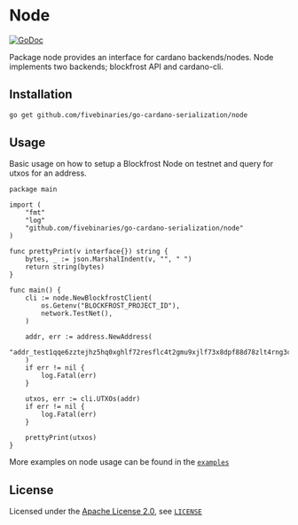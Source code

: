 # Node
[![GoDoc](https://godoc.org/github.com/fivebinaries/go-cardano-serialization/node?status.svg)](https://godoc.org/github.com/fivebinaries/go-cardano-serialization/node)


Package node provides an interface for cardano backends/nodes. Node implements two backends; blockfrost API and cardano-cli.

## Installation

```bash
go get github.com/fivebinaries/go-cardano-serialization/node
```

## Usage

Basic usage on how to setup a Blockfrost Node  on testnet and query for utxos for an address.

```golang
package main

import (
    "fmt"
    "log"
    "github.com/fivebinaries/go-cardano-serialization/node"
)

func prettyPrint(v interface{}) string {
	bytes, _ := json.MarshalIndent(v, "", "	")
	return string(bytes)
}

func main() {
    cli := node.NewBlockfrostClient(
		os.Getenv("BLOCKFROST_PROJECT_ID"),
		network.TestNet(),
	)

    addr, err := address.NewAddress(
        "addr_test1qqe6zztejhz5hq0xghlf72resflc4t2gmu9xjlf73x8dpf88d78zlt4rng3ccw8g5vvnkyrvt96mug06l5eskxh8rcjq2wyd63"
    )
    if err != nil {
        log.Fatal(err)
    }

    utxos, err := cli.UTXOs(addr)
    if err != nil {
        log.Fatal(err)
    }

    prettyPrint(utxos)
}

```

More examples on node usage can be found in the [`examples`](../examples/node/)

## License

Licensed under the [Apache License 2.0](https://opensource.org/licenses/Apache-2.0), see [`LICENSE`](https://github.com/fivebinaries/go-cardano-serialization/blob/master/LICENSE)